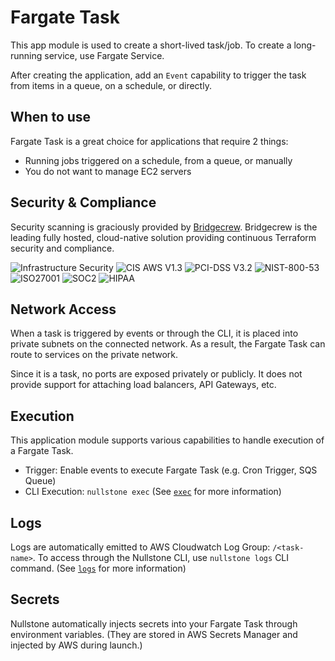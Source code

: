 # Fargate Task

This app module is used to create a short-lived task/job.
To create a long-running service, use Fargate Service.

After creating the application, add an `Event` capability to trigger the task from items in a queue, on a schedule, or directly.

## When to use

Fargate Task is a great choice for applications that require 2 things:
- Running jobs triggered on a schedule, from a queue, or manually
- You do not want to manage EC2 servers

## Security & Compliance

Security scanning is graciously provided by [Bridgecrew](https://bridgecrew.io/).
Bridgecrew is the leading fully hosted, cloud-native solution providing continuous Terraform security and compliance.

![Infrastructure Security](https://www.bridgecrew.cloud/badges/github/nullstone-modules/aws-fargate-task/general)
![CIS AWS V1.3](https://www.bridgecrew.cloud/badges/github/nullstone-modules/aws-fargate-task/cis_aws_13)
![PCI-DSS V3.2](https://www.bridgecrew.cloud/badges/github/nullstone-modules/aws-fargate-task/pci)
![NIST-800-53](https://www.bridgecrew.cloud/badges/github/nullstone-modules/aws-fargate-task/nist)
![ISO27001](https://www.bridgecrew.cloud/badges/github/nullstone-modules/aws-fargate-task/iso)
![SOC2](https://www.bridgecrew.cloud/badges/github/nullstone-modules/aws-fargate-task/soc2)
![HIPAA](https://www.bridgecrew.cloud/badges/github/nullstone-modules/aws-fargate-task/hipaa)

## Network Access

When a task is triggered by events or through the CLI, it is placed into private subnets on the connected network.
As a result, the Fargate Task can route to services on the private network.

Since it is a task, no ports are exposed privately or publicly.
It does not provide support for attaching load balancers, API Gateways, etc.

## Execution

This application module supports various capabilities to handle execution of a Fargate Task.
- Trigger: Enable events to execute Fargate Task (e.g. Cron Trigger, SQS Queue)
- CLI Execution: `nullstone exec` (See [`exec`](https://docs.nullstone.io/getting-started/cli/docs.html#exec) for more information)

## Logs

Logs are automatically emitted to AWS Cloudwatch Log Group: `/<task-name>`.
To access through the Nullstone CLI, use `nullstone logs` CLI command. (See [`logs`](https://docs.nullstone.io/getting-started/cli/docs.html#logs) for more information)

## Secrets

Nullstone automatically injects secrets into your Fargate Task through environment variables.
(They are stored in AWS Secrets Manager and injected by AWS during launch.)
